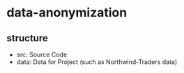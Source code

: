 # data-anonymization
## structure
- src: Source Code
- data: Data for Project (such as Northwind-Traders data)
